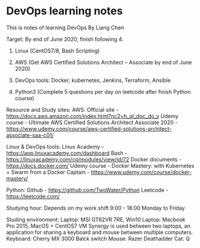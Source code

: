 # DevOps learning notes

This is notes of learning DevOps By Liang Chen

Target:
By end of June 2020, finish following 4.

1. Linux (CentOS7/8, Bash Scripting)

2. AWS (Get AWS Certified Solutions Architect – Associate by end of June 2020)

3. DevOps tools: Docker, kubernetes, Jenkins, Terraform, Ansible

4. Python3 (Complete 5 questions per day on leetcode after finish Python course)

Resource and Study sites:
AWS:
Official site - https://docs.aws.amazon.com/index.html?nc2=h_ql_doc_do_v
Udemy course - Ultimate AWS Certified Solutions Architect Associate 2020 - https://www.udemy.com/course/aws-certified-solutions-architect-associate-saa-c01/

Linux & DevOps tools:
Linux Academy - https://app.linuxacademy.com/dashboard
Bash - https://linuxacademy.com/cp/modules/view/id/72
Docker documents - https://docs.docker.com/
Udemy course - Docker Mastery: with Kubernetes + Swarm from a Docker Captain - https://www.udemy.com/course/docker-mastery/

Python:
Github - https://github.com/TwoWater/Python
Leetcode - https://leetcode.com/

Studying hour:
Depends on my work shift
9:00 - 18:00 Monday to Friday

Studing environment:
Laptop: MSI GT62VR 7RE, Win10
Laptop: Macbook Pro 2015, MacOS + CentOS7 VM
Synergy is used between two laptops, an application for sharing a keyboard and mouse between multiple computers.
Keyboard: Cherry MX 3000 Balck switch
Mouse: Razer Deathadder
Cat: Q
